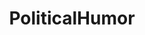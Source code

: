 ---
title: PoliticalHumor
crosslinks:
- The_Donald
- livven
- politics
- ShitPoliticsSays
- comics
- EnoughTrumpSpam
- AdviceAnimals
- xkcd
- autotldr
- news
- Fuckthealtright
- pics
- AskReddit
- conspiracy
- videos
- AskHistorians
- Drama
- shitpost
- Enough_Sanders_Spam
- TopMindsOfReddit
---